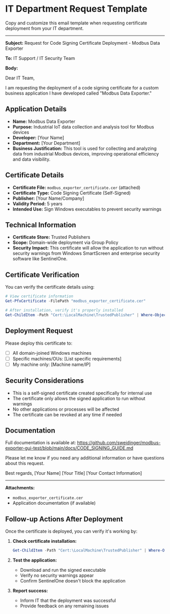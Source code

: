 # IT Department Request Template

Copy and customize this email template when requesting certificate deployment from your IT department.

---

**Subject:** Request for Code Signing Certificate Deployment - Modbus Data Exporter

**To:** IT Support / IT Security Team

**Body:**

Dear IT Team,

I am requesting the deployment of a code signing certificate for a custom business application I have developed called "Modbus Data Exporter."

## Application Details
- **Name:** Modbus Data Exporter
- **Purpose:** Industrial IoT data collection and analysis tool for Modbus devices
- **Developer:** [Your Name]
- **Department:** [Your Department]
- **Business Justification:** This tool is used for collecting and analyzing data from industrial Modbus devices, improving operational efficiency and data visibility.

## Certificate Details
- **Certificate File:** `modbus_exporter_certificate.cer` (attached)
- **Certificate Type:** Code Signing Certificate (Self-Signed)
- **Publisher:** [Your Name/Company]
- **Validity Period:** 5 years
- **Intended Use:** Sign Windows executables to prevent security warnings

## Technical Information
- **Certificate Store:** Trusted Publishers
- **Scope:** Domain-wide deployment via Group Policy
- **Security Impact:** This certificate will allow the application to run without security warnings from Windows SmartScreen and enterprise security software like SentinelOne.

## Certificate Verification
You can verify the certificate details using:
```powershell
# View certificate information
Get-PfxCertificate -FilePath "modbus_exporter_certificate.cer"

# After installation, verify it's properly installed
Get-ChildItem -Path "Cert:\LocalMachine\TrustedPublisher" | Where-Object {$_.Subject -like "*Modbus Data Exporter*"}
```

## Deployment Request
Please deploy this certificate to:
- [ ] All domain-joined Windows machines
- [ ] Specific machines/OUs: [List specific requirements]
- [ ] My machine only: [Machine name/IP]

## Security Considerations
- This is a self-signed certificate created specifically for internal use
- The certificate only allows the signed application to run without warnings
- No other applications or processes will be affected
- The certificate can be revoked at any time if needed

## Documentation
Full documentation is available at:
https://github.com/sweidinger/modbus-exporter-gui-test/blob/main/docs/CODE_SIGNING_GUIDE.md

Please let me know if you need any additional information or have questions about this request.

Best regards,
[Your Name]
[Your Title]
[Your Contact Information]

---

**Attachments:**
- `modbus_exporter_certificate.cer`
- Application documentation (if available)

## Follow-up Actions After Deployment

Once the certificate is deployed, you can verify it's working by:

1. **Check certificate installation:**
   ```powershell
   Get-ChildItem -Path "Cert:\LocalMachine\TrustedPublisher" | Where-Object {$_.Subject -like "*Modbus Data Exporter*"}
   ```

2. **Test the application:**
   - Download and run the signed executable
   - Verify no security warnings appear
   - Confirm SentinelOne doesn't block the application

3. **Report success:**
   - Inform IT that the deployment was successful
   - Provide feedback on any remaining issues
